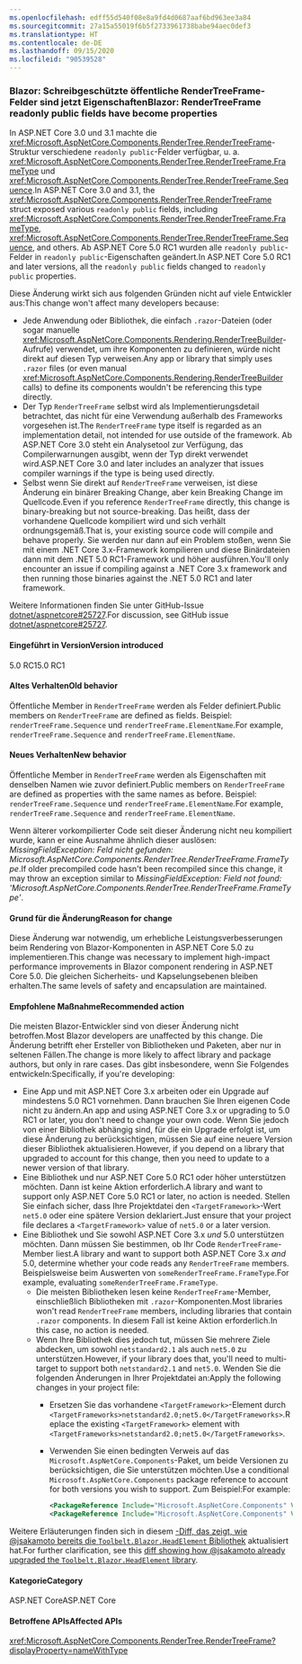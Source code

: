 ```yaml
---
ms.openlocfilehash: edff55d540f08e8a9fd4d0687aaf6bd963ee3a84
ms.sourcegitcommit: 27a15a55019f6b5f2733961738babe94aec0def3
ms.translationtype: HT
ms.contentlocale: de-DE
ms.lasthandoff: 09/15/2020
ms.locfileid: "90539528"
---
```

### <a name="blazor-rendertreeframe-readonly-public-fields-have-become-properties"></a><span data-ttu-id="59617-101">Blazor: Schreibgeschützte öffentliche RenderTreeFrame-Felder sind jetzt Eigenschaften</span><span class="sxs-lookup"><span data-stu-id="59617-101">Blazor: RenderTreeFrame readonly public fields have become properties</span></span>

<span data-ttu-id="59617-102">In ASP.NET Core 3.0 und 3.1 machte die <xref:Microsoft.AspNetCore.Components.RenderTree.RenderTreeFrame>-Struktur verschiedene `readonly public`-Felder verfügbar, u. a. <xref:Microsoft.AspNetCore.Components.RenderTree.RenderTreeFrame.FrameType> und <xref:Microsoft.AspNetCore.Components.RenderTree.RenderTreeFrame.Sequence>.</span><span class="sxs-lookup"><span data-stu-id="59617-102">In ASP.NET Core 3.0 and 3.1, the <xref:Microsoft.AspNetCore.Components.RenderTree.RenderTreeFrame> struct exposed various `readonly public` fields, including <xref:Microsoft.AspNetCore.Components.RenderTree.RenderTreeFrame.FrameType>, <xref:Microsoft.AspNetCore.Components.RenderTree.RenderTreeFrame.Sequence>, and others.</span></span> <span data-ttu-id="59617-103">Ab ASP.NET Core 5.0 RC1 wurden alle `readonly public`-Felder in `readonly public`-Eigenschaften geändert.</span><span class="sxs-lookup"><span data-stu-id="59617-103">In ASP.NET Core 5.0 RC1 and later versions, all the `readonly public` fields changed to `readonly public` properties.</span></span>

<span data-ttu-id="59617-104">Diese Änderung wirkt sich aus folgenden Gründen nicht auf viele Entwickler aus:</span><span class="sxs-lookup"><span data-stu-id="59617-104">This change won't affect many developers because:</span></span>

* <span data-ttu-id="59617-105">Jede Anwendung oder Bibliothek, die einfach `.razor`-Dateien (oder sogar manuelle <xref:Microsoft.AspNetCore.Components.Rendering.RenderTreeBuilder>-Aufrufe) verwendet, um ihre Komponenten zu definieren, würde nicht direkt auf diesen Typ verweisen.</span><span class="sxs-lookup"><span data-stu-id="59617-105">Any app or library that simply uses `.razor` files (or even manual <xref:Microsoft.AspNetCore.Components.Rendering.RenderTreeBuilder> calls) to define its components wouldn't be referencing this type directly.</span></span>
* <span data-ttu-id="59617-106">Der Typ `RenderTreeFrame` selbst wird als Implementierungsdetail betrachtet, das nicht für eine Verwendung außerhalb des Frameworks vorgesehen ist.</span><span class="sxs-lookup"><span data-stu-id="59617-106">The `RenderTreeFrame` type itself is regarded as an implementation detail, not intended for use outside of the framework.</span></span> <span data-ttu-id="59617-107">Ab ASP.NET Core 3.0 steht ein Analysetool zur Verfügung, das Compilerwarnungen ausgibt, wenn der Typ direkt verwendet wird.</span><span class="sxs-lookup"><span data-stu-id="59617-107">ASP.NET Core 3.0 and later includes an analyzer that issues compiler warnings if the type is being used directly.</span></span>
* <span data-ttu-id="59617-108">Selbst wenn Sie direkt auf `RenderTreeFrame` verweisen, ist diese Änderung ein binärer Breaking Change, aber kein Breaking Change im Quellcode.</span><span class="sxs-lookup"><span data-stu-id="59617-108">Even if you reference `RenderTreeFrame` directly, this change is binary-breaking but not source-breaking.</span></span> <span data-ttu-id="59617-109">Das heißt, dass der vorhandene Quellcode kompiliert wird und sich verhält ordnungsgemäß.</span><span class="sxs-lookup"><span data-stu-id="59617-109">That is, your existing source code will compile and behave properly.</span></span> <span data-ttu-id="59617-110">Sie werden nur dann auf ein Problem stoßen, wenn Sie mit einem .NET Core 3.x-Framework kompilieren und diese Binärdateien dann mit dem .NET 5.0 RC1-Framework und höher ausführen.</span><span class="sxs-lookup"><span data-stu-id="59617-110">You'll only encounter an issue if compiling against a .NET Core 3.x framework and then running those binaries against the .NET 5.0 RC1 and later framework.</span></span>

<span data-ttu-id="59617-111">Weitere Informationen finden Sie unter GitHub-Issue [dotnet/aspnetcore#25727](https://github.com/dotnet/aspnetcore/issues/25727).</span><span class="sxs-lookup"><span data-stu-id="59617-111">For discussion, see GitHub issue [dotnet/aspnetcore#25727](https://github.com/dotnet/aspnetcore/issues/25727).</span></span>

#### <a name="version-introduced"></a><span data-ttu-id="59617-112">Eingeführt in Version</span><span class="sxs-lookup"><span data-stu-id="59617-112">Version introduced</span></span>

<span data-ttu-id="59617-113">5.0 RC1</span><span class="sxs-lookup"><span data-stu-id="59617-113">5.0 RC1</span></span>

#### <a name="old-behavior"></a><span data-ttu-id="59617-114">Altes Verhalten</span><span class="sxs-lookup"><span data-stu-id="59617-114">Old behavior</span></span>

<span data-ttu-id="59617-115">Öffentliche Member in `RenderTreeFrame` werden als Felder definiert.</span><span class="sxs-lookup"><span data-stu-id="59617-115">Public members on `RenderTreeFrame` are defined as fields.</span></span> <span data-ttu-id="59617-116">Beispiel: `renderTreeFrame.Sequence` und `renderTreeFrame.ElementName`.</span><span class="sxs-lookup"><span data-stu-id="59617-116">For example, `renderTreeFrame.Sequence` and `renderTreeFrame.ElementName`.</span></span>

#### <a name="new-behavior"></a><span data-ttu-id="59617-117">Neues Verhalten</span><span class="sxs-lookup"><span data-stu-id="59617-117">New behavior</span></span>

<span data-ttu-id="59617-118">Öffentliche Member in `RenderTreeFrame` werden als Eigenschaften mit denselben Namen wie zuvor definiert.</span><span class="sxs-lookup"><span data-stu-id="59617-118">Public members on `RenderTreeFrame` are defined as properties with the same names as before.</span></span> <span data-ttu-id="59617-119">Beispiel: `renderTreeFrame.Sequence` und `renderTreeFrame.ElementName`.</span><span class="sxs-lookup"><span data-stu-id="59617-119">For example, `renderTreeFrame.Sequence` and `renderTreeFrame.ElementName`.</span></span>

<span data-ttu-id="59617-120">Wenn älterer vorkompilierter Code seit dieser Änderung nicht neu kompiliert wurde, kann er eine Ausnahme ähnlich dieser auslösen: *MissingFieldException: Feld nicht gefunden: Microsoft.AspNetCore.Components.RenderTree.RenderTreeFrame.FrameType*.</span><span class="sxs-lookup"><span data-stu-id="59617-120">If older precompiled code hasn't been recompiled since this change, it may throw an exception similar to *MissingFieldException: Field not found: 'Microsoft.AspNetCore.Components.RenderTree.RenderTreeFrame.FrameType'*.</span></span>

#### <a name="reason-for-change"></a><span data-ttu-id="59617-121">Grund für die Änderung</span><span class="sxs-lookup"><span data-stu-id="59617-121">Reason for change</span></span>

<span data-ttu-id="59617-122">Diese Änderung war notwendig, um erhebliche Leistungsverbesserungen beim Rendering von Blazor-Komponenten in ASP.NET Core 5.0 zu implementieren.</span><span class="sxs-lookup"><span data-stu-id="59617-122">This change was necessary to implement high-impact performance improvements in Blazor component rendering in ASP.NET Core 5.0.</span></span> <span data-ttu-id="59617-123">Die gleichen Sicherheits- und Kapselungsebenen bleiben erhalten.</span><span class="sxs-lookup"><span data-stu-id="59617-123">The same levels of safety and encapsulation are maintained.</span></span>

#### <a name="recommended-action"></a><span data-ttu-id="59617-124">Empfohlene Maßnahme</span><span class="sxs-lookup"><span data-stu-id="59617-124">Recommended action</span></span>

<span data-ttu-id="59617-125">Die meisten Blazor-Entwickler sind von dieser Änderung nicht betroffen.</span><span class="sxs-lookup"><span data-stu-id="59617-125">Most Blazor developers are unaffected by this change.</span></span> <span data-ttu-id="59617-126">Die Änderung betrifft eher Ersteller von Bibliotheken und Paketen, aber nur in seltenen Fällen.</span><span class="sxs-lookup"><span data-stu-id="59617-126">The change is more likely to affect library and package authors, but only in rare cases.</span></span> <span data-ttu-id="59617-127">Das gibt insbesondere, wenn Sie Folgendes entwickeln:</span><span class="sxs-lookup"><span data-stu-id="59617-127">Specifically, if you're developing:</span></span>

* <span data-ttu-id="59617-128">Eine App und mit ASP.NET Core 3.x arbeiten oder ein Upgrade auf mindestens 5.0 RC1 vornehmen. Dann brauchen Sie Ihren eigenen Code nicht zu ändern.</span><span class="sxs-lookup"><span data-stu-id="59617-128">An app and using ASP.NET Core 3.x or upgrading to 5.0 RC1 or later, you don't need to change your own code.</span></span> <span data-ttu-id="59617-129">Wenn Sie jedoch von einer Bibliothek abhängig sind, für die ein Upgrade erfolgt ist, um diese Änderung zu berücksichtigen, müssen Sie auf eine neuere Version dieser Bibliothek aktualisieren.</span><span class="sxs-lookup"><span data-stu-id="59617-129">However, if you depend on a library that upgraded to account for this change, then you need to update to a newer version of that library.</span></span>
* <span data-ttu-id="59617-130">Eine Bibliothek und nur ASP.NET Core 5.0 RC1 oder höher unterstützen möchten. Dann ist keine Aktion erforderlich.</span><span class="sxs-lookup"><span data-stu-id="59617-130">A library and want to support only ASP.NET Core 5.0 RC1 or later, no action is needed.</span></span> <span data-ttu-id="59617-131">Stellen Sie einfach sicher, dass Ihre Projektdatei den `<TargetFramework>`-Wert `net5.0` oder eine spätere Version deklariert.</span><span class="sxs-lookup"><span data-stu-id="59617-131">Just ensure that your project file declares a `<TargetFramework>` value of `net5.0` or a later version.</span></span>
* <span data-ttu-id="59617-132">Eine Bibliothek und Sie sowohl ASP.NET Core 3.x *und* 5.0 unterstützen möchten. Dann müssen Sie bestimmen, ob Ihr Code `RenderTreeFrame`-Member liest.</span><span class="sxs-lookup"><span data-stu-id="59617-132">A library and want to support both ASP.NET Core 3.x *and* 5.0, determine whether your code reads any `RenderTreeFrame` members.</span></span> <span data-ttu-id="59617-133">Beispielsweise beim Auswerten von `someRenderTreeFrame.FrameType`.</span><span class="sxs-lookup"><span data-stu-id="59617-133">For example, evaluating `someRenderTreeFrame.FrameType`.</span></span>
  * <span data-ttu-id="59617-134">Die meisten Bibliotheken lesen keine `RenderTreeFrame`-Member, einschließlich Bibliotheken mit `.razor`-Komponenten.</span><span class="sxs-lookup"><span data-stu-id="59617-134">Most libraries won't read `RenderTreeFrame` members, including libraries that contain `.razor` components.</span></span> <span data-ttu-id="59617-135">In diesem Fall ist keine Aktion erforderlich.</span><span class="sxs-lookup"><span data-stu-id="59617-135">In this case, no action is needed.</span></span>
  * <span data-ttu-id="59617-136">Wenn Ihre Bibliothek dies jedoch tut, müssen Sie mehrere Ziele abdecken, um sowohl `netstandard2.1` als auch `net5.0` zu unterstützen.</span><span class="sxs-lookup"><span data-stu-id="59617-136">However, if your library does that, you'll need to multi-target to support both `netstandard2.1` and `net5.0`.</span></span> <span data-ttu-id="59617-137">Wenden Sie die folgenden Änderungen in Ihrer Projektdatei an:</span><span class="sxs-lookup"><span data-stu-id="59617-137">Apply the following changes in your project file:</span></span>
    * <span data-ttu-id="59617-138">Ersetzen Sie das vorhandene `<TargetFramework>`-Element durch `<TargetFrameworks>netstandard2.0;net5.0</TargetFrameworks>`.</span><span class="sxs-lookup"><span data-stu-id="59617-138">Replace the existing `<TargetFramework>` element with `<TargetFrameworks>netstandard2.0;net5.0</TargetFrameworks>`.</span></span>
    * <span data-ttu-id="59617-139">Verwenden Sie einen bedingten Verweis auf das `Microsoft.AspNetCore.Components`-Paket, um beide Versionen zu berücksichtigen, die Sie unterstützen möchten.</span><span class="sxs-lookup"><span data-stu-id="59617-139">Use a conditional `Microsoft.AspNetCore.Components` package reference to account for both versions you wish to support.</span></span> <span data-ttu-id="59617-140">Zum Beispiel:</span><span class="sxs-lookup"><span data-stu-id="59617-140">For example:</span></span>

        ```xml
        <PackageReference Include="Microsoft.AspNetCore.Components" Version="3.0.0" Condition="'$(TargetFramework)' == 'netstandard2.0'" />
        <PackageReference Include="Microsoft.AspNetCore.Components" Version="5.0.0-rc.1.*" Condition="'$(TargetFramework)' != 'netstandard2.0'" />
        ```

<span data-ttu-id="59617-141">Weitere Erläuterungen finden sich in diesem [-Diff, das zeigt, wie @jsakamoto bereits die `Toolbelt.Blazor.HeadElement` Bibliothek](https://github.com/jsakamoto/Toolbelt.Blazor.HeadElement/commit/090df430ba725f9420d412753db8104e8c32bf51) aktualisiert hat.</span><span class="sxs-lookup"><span data-stu-id="59617-141">For further clarification, see this [diff showing how @jsakamoto already upgraded the `Toolbelt.Blazor.HeadElement` library](https://github.com/jsakamoto/Toolbelt.Blazor.HeadElement/commit/090df430ba725f9420d412753db8104e8c32bf51).</span></span>

#### <a name="category"></a><span data-ttu-id="59617-142">Kategorie</span><span class="sxs-lookup"><span data-stu-id="59617-142">Category</span></span>

<span data-ttu-id="59617-143">ASP.NET Core</span><span class="sxs-lookup"><span data-stu-id="59617-143">ASP.NET Core</span></span>

#### <a name="affected-apis"></a><span data-ttu-id="59617-144">Betroffene APIs</span><span class="sxs-lookup"><span data-stu-id="59617-144">Affected APIs</span></span>

<xref:Microsoft.AspNetCore.Components.RenderTree.RenderTreeFrame?displayProperty=nameWithType>

<!--

#### Affected APIs

`T:Microsoft.AspNetCore.Components.RenderTree.RenderTreeFrame`

-->
